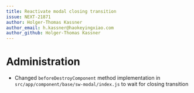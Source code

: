 ```yaml
---
title: Reactivate modal closing transition
issue: NEXT-21871
author: Holger-Thomas Kassner
author_email: h.kassner@haokeyingxiao.com
author_github: Holger-Thomas Kassner
---
```

# Administration
* Changed `beforeDestroyComponent` method implementation in `src/app/component/base/sw-modal/index.js` to wait for closing transition
